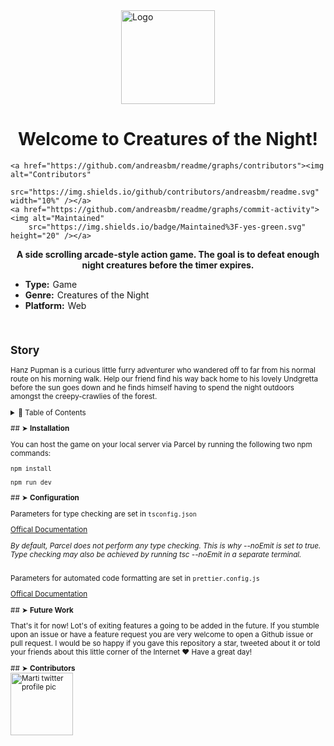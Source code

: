 <!DOCTYPE html>
<html lang="en">

<head>
  <meta charset="UTF-8" />
  <meta http-equiv="X-UA-Compatible" content="IE=edge" />
  <meta name="viewport" content="width=device-width, initial-scale=1.0" />
  <style>
    ol li {
      margin: 10px 0;
    }

    div {
      margin: 26px 0;
    }

    #logo {
      display: block;
      margin: auto;
    }
  </style>
</head>

<body>
  <img id="logo" src="https://m.media-amazon.com/images/I/71-XjGODeVL._AC_SX450_.jpg" alt="Logo" width="150"
    height="150" />
  </p>
  <h1 align="center">Welcome to Creatures of the Night!</h1>
  <p align="center">

    <a href="https://github.com/andreasbm/readme/graphs/contributors"><img alt="Contributors"
        src="https://img.shields.io/github/contributors/andreasbm/readme.svg" width="10%" /></a>
    <a href="https://github.com/andreasbm/readme/graphs/commit-activity"><img alt="Maintained"
        src="https://img.shields.io/badge/Maintained%3F-yes-green.svg" height="20" /></a>
  </p>

  <p align="center">
    <b>A side scrolling arcade-style action game. The goal is to defeat enough night creatures before the timer
      expires.</b></br>
    <sub>
      <ul>
        <li><b>Type:</b><span style="padding-left: 5px">Game</span></li>
        <li><b>Genre:</b><span style="padding-left: 5px">Creatures of the Night</span></li>
        <li><b>Platform:</b><span style="padding-left: 5px">Web</span></li>
      </ul>
      <sub>
  </p>

  <br />

  <p align="center">
    <!--   <img src="" alt="Demo" width="800" /> -->
  </p>
  <h2>Story</h2>
  <p>Hanz Pupman is a curious little furry adventurer who wandered off to far from his normal route on his morning walk.
    Help our friend find his way back home to his lovely Undgretta before the sun goes down and he finds himself having
    to spend the night outdoors amongst the creepy-crawlies of the forest.</p>
  <details>
    <summary>📖 Table of Contents</summary>
    <br />

    <h1>Table of Contents</h1>
    <ol>
      <li><a href="#installation">Installation</a></li>
      <li><a href="#configuration">Configuration</a></li>
      <li><a href="future-work">Future Work</a></li>
      <li><a href="contributors">Contributors</a></li>
      <!--     <li><a href="license">Contributors</a></li> -->
    </ol>

  </details>

  <div id="installation">
    <p>## ➤ <b>Installation</b><br />
    <p>You can host the game on your local server via Parcel by running the following two npm commands:</p>
    <p><code>npm install</code></p>
    <p><code>npm run dev</code>
  </div>
  <div id="Configuration">
    <p>## ➤ <b>Configuration</b><br />
    <p>Parameters for type checking are set in <code>tsconfig.json</code></p>
    <p><a href="https://www.typescriptlang.org/docs/handbook/tsconfig-json.html">Offical Documentation</a></p>
    <p><em>By default, Parcel does not perform any type checking. This is why --noEmit is set to true. Type checking may
        also be achieved by running tsc --noEmit in a separate terminal.</em></p>
    <p style="padding-top: 12px">Parameters for automated code formatting are set in <code>prettier.config.js</code></p>
    <p><a href="https://prettier.io/docs/en/configuration.html">Offical Documentation</a></p>
  </div>
  <div id="future-work">
    <p>## ➤ <b>Future Work</b><br />
    <p>That's it for now! Lot's of exiting features a going to be added in the future. If you stumble upon an issue or
      have a feature request you are very welcome to open a Github issue or pull request. I would be so happy if you
      gave this repository a star, tweeted about it or told your friends about this little corner of the Internet ❤️
      Have a great day!</p>
  </div>
  <div id="contributors">
    <p>## ➤ <b>Contributors</b><br />
      <a href="https://twitter.com/marti_mcdee"><img alt="Marti twitter profile pic"
          src="https://twitter.com/marti_mcdee/photo" width="100" /></a>
  </div>
  <!--     <div id="license"><p>## ➤ <b>License</b><br />
      <a href="https://opensource.org/licenses/MIT">Licensed under [MIT]</a>
   </div> -->
</body>

</html>